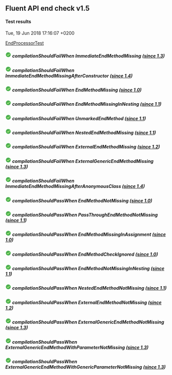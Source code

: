 ## Fluent API end check v1.5
#### Test results
Tue, 19 Jun 2018 17:16:07 +0200

[EndProcessorTest](src/test/java/fluent/api/EndProcessorTest.java)
##### ![PASSED](icons8-passed-18.png)  compilationShouldFailWhen ImmediateEndMethodMissing _([since 1.3](TEST-REPORT-1.3.md))_
##### ![PASSED](icons8-passed-18.png)  compilationShouldFailWhen ImmediateEndMethodMissingAfterConstructor _([since 1.4](TEST-REPORT-1.4.md))_
##### ![PASSED](icons8-passed-18.png)  compilationShouldFailWhen EndMethodMissing _([since 1.0](TEST-REPORT-1.0.md))_
##### ![PASSED](icons8-passed-18.png)  compilationShouldFailWhen EndMethodMissingInNesting _([since 1.1](TEST-REPORT-1.1.md))_
##### ![PASSED](icons8-passed-18.png)  compilationShouldFailWhen UnmarkedEndMethod _([since 1.1](TEST-REPORT-1.1.md))_
##### ![PASSED](icons8-passed-18.png)  compilationShouldFailWhen NestedEndMethodMissing _([since 1.1](TEST-REPORT-1.1.md))_
##### ![PASSED](icons8-passed-18.png)  compilationShouldFailWhen ExternalEndMethodMissing _([since 1.2](TEST-REPORT-1.2.md))_
##### ![PASSED](icons8-passed-18.png)  compilationShouldFailWhen ExternalGenericEndMethodMissing _([since 1.3](TEST-REPORT-1.3.md))_
##### ![PASSED](icons8-passed-18.png)  compilationShouldFailWhen ImmediateEndMethodMissingAfterAnonymousClass _([since 1.4](TEST-REPORT-1.4.md))_
##### ![PASSED](icons8-passed-18.png)  compilationShouldPassWhen EndMethodNotMissing _([since 1.0](TEST-REPORT-1.0.md))_
##### ![PASSED](icons8-passed-18.png)  compilationShouldPassWhen PassThroughEndMethodNotMissing _([since 1.1](TEST-REPORT-1.1.md))_
##### ![PASSED](icons8-passed-18.png)  compilationShouldPassWhen EndMethodMissingInAssignment _([since 1.0](TEST-REPORT-1.0.md))_
##### ![PASSED](icons8-passed-18.png)  compilationShouldPassWhen EndMethodCheckIgnored _([since 1.0](TEST-REPORT-1.0.md))_
##### ![PASSED](icons8-passed-18.png)  compilationShouldPassWhen EndMethodNotMissingInNesting _([since 1.1](TEST-REPORT-1.1.md))_
##### ![PASSED](icons8-passed-18.png)  compilationShouldPassWhen NestedEndMethodNotMissing _([since 1.1](TEST-REPORT-1.1.md))_
##### ![PASSED](icons8-passed-18.png)  compilationShouldPassWhen ExternalEndMethodNotMissing _([since 1.2](TEST-REPORT-1.2.md))_
##### ![PASSED](icons8-passed-18.png)  compilationShouldPassWhen ExternalGenericEndMethodNotMissing _([since 1.3](TEST-REPORT-1.3.md))_
##### ![PASSED](icons8-passed-18.png)  compilationShouldPassWhen ExternalGenericEndMethodWithParameterNotMissing _([since 1.3](TEST-REPORT-1.3.md))_
##### ![PASSED](icons8-passed-18.png)  compilationShouldPassWhen ExternalGenericEndMethodWithGenericParameterNotMissing _([since 1.3](TEST-REPORT-1.3.md))_
